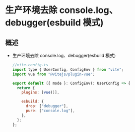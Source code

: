 # 生产环境去除 console.log、debugger(esbuild 模式)

## 概述

+ 生产环境去除 console.log、debugger(esbuild 模式)

  ```js
  //vite.config.ts
  import type { UserConfig, ConfigEnv } from "vite";
  import vue from "@vitejs/plugin-vue";

  export default ({ mode }: ConfigEnv): UserConfig => {
    return {
      plugins: [vue()],

      esbuild: {
        drop: ["debugger"],
        pure: ["console.log"],
      },
    };
  };
  ```
